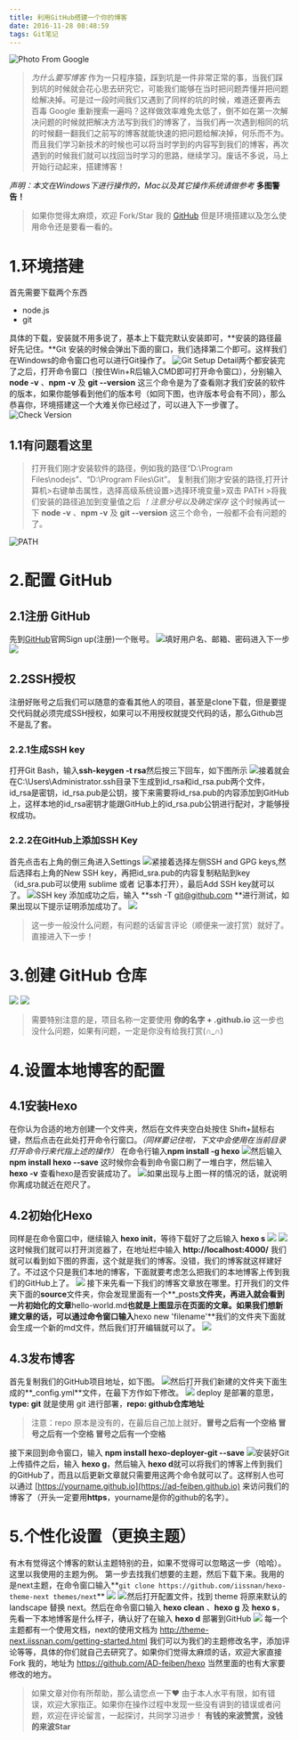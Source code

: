 ```yaml
---
title: 利用GitHub搭建一个你的博客
date: 2016-11-28 08:48:59
tags: Git笔记
---
```

![Photo From Google](http://upload-images.jianshu.io/upload_images/1917079-bbc62e5e352027e8.png?imageMogr2/auto-orient/strip%7CimageView2/2/w/1240)

>*为什么要写博客*
作为一只程序猿，踩到坑是一件非常正常的事，当我们踩到坑的时候就会花心思去研究它，可能我们能够在当时把问题弄懂并把问题给解决掉。可是过一段时间我们又遇到了同样的坑的时候，难道还要再去 百毒 Google 重新搜索一遍吗？这样做效率难免太低了，倒不如在第一次解决问题的时候就把解决方法写到我们的博客了，当我们再一次遇到相同的坑的时候翻一翻我们之前写的博客就能快速的把问题给解决掉，何乐而不为。而且我们学习新技术的时候也可以将当时学到的内容写到我们的博客，再次遇到的时候我们就可以找回当时学习的思路，继续学习。废话不多说，马上开始行动起来，搭建博客！

*声明：本文在Windows下进行操作的，Mac以及其它操作系统请做参考* **多图警告！**
<!--more-->
>如果你觉得太麻烦，欢迎 Fork/Star 我的 [GitHub](https://github.com/AD-feiben/hexo) 但是环境搭建以及怎么使用命令还是要看一看的。

# 1.环境搭建
首先需要下载两个东西
* node.js
* git

具体的下载，安装就不用多说了，基本上下载完默认安装即可，**安装的路径最好先记住。**Git 安装的时候会弹出下面的窗口，我们选择第二个即可。这样我们在Windows的命令窗口也可以进行Git操作了。
![Git Setup Detail](http://upload-images.jianshu.io/upload_images/1917079-d279f8f09a9d0587.png?imageMogr2/auto-orient/strip%7CimageView2/2/w/1200)两个都安装完了之后，打开命令窗口（按住Win+R后输入CMD即可打开命令窗口），分别输入 **node -v** 、**npm -v** 及  **git --version** 这三个命令是为了查看刚才我们安装的软件的版本，如果你能够看到他们的版本号（如同下图，也许版本号会有不同），那么恭喜你，环境搭建这一个大难关你已经过了，可以进入下一步骤了。
![Check Version](http://upload-images.jianshu.io/upload_images/1917079-2c0ae66c2886eedb.png?imageMogr2/auto-orient/strip%7CimageView2/2/w/840)
## 1.1有问题看这里
>打开我们刚才安装软件的路径，例如我的路径“D:\Program Files\nodejs”、“D:\Program Files\Git”。
复制我们刚才安装的路径,打开计算机>右键单击属性，选择高级系统设置>选择环境变量>双击 PATH >将我们安装的路径追加到变量值之后  *！注意分号以及确定保存*
这个时候再试一下 **node -v** 、**npm -v** 及  **git --version** 这三个命令，一般都不会有问题的了。

![PATH](http://upload-images.jianshu.io/upload_images/1917079-f5ebafd2c0256c5f.png?imageMogr2/auto-orient/strip%7CimageView2/2/w/1240)
# 2.配置 GitHub
## 2.1注册 GitHub
先到[GitHub](https://github.com/)官网Sign up(注册)一个账号。
![](http://upload-images.jianshu.io/upload_images/1917079-937b97e258d38e41.png?imageMogr2/auto-orient/strip%7CimageView2/2/w/1240)填好用户名、邮箱、密码进入下一步
![](http://upload-images.jianshu.io/upload_images/1917079-b03b792d91ab0671.png?imageMogr2/auto-orient/strip%7CimageView2/2/w/1240)
## 2.2SSH授权
注册好账号之后我们可以随意的查看其他人的项目，甚至是clone下载，但是要提交代码就必须完成SSH授权，如果可以不用授权就提交代码的话，那么Github岂不是乱了套。
### 2.2.1生成SSH key
打开Git Bash，输入**ssh-keygen -t rsa**然后按三下回车，如下图所示
![](http://upload-images.jianshu.io/upload_images/1917079-79e0d9366df4b6d6.png?imageMogr2/auto-orient/strip%7CimageView2/2/w/1240)接着就会在C:\Users\Administrator.ssh目录下生成到id_rsa和id_rsa.pub两个文件，id_rsa是密钥，id_rsa.pub是公钥，接下来需要将id_rsa.pub的内容添加到GitHub上，这样本地的id_rsa密钥才能跟GitHub上的id_rsa.pub公钥进行配对，才能够授权成功。
### 2.2.2在GitHub上添加SSH Key
首先点击右上角的倒三角进入Settings
![](http://upload-images.jianshu.io/upload_images/1917079-e3d0c7eea2332037.png?imageMogr2/auto-orient/strip%7CimageView2/2/w/1240)紧接着选择左侧SSH and GPG keys,然后选择右上角的New SSH key，再把id_sra.pub的内容复制粘贴到key（id_sra.pub可以使用 sublime 或者 记事本打开），最后Add SSH key就可以了。
![](http://upload-images.jianshu.io/upload_images/1917079-9082e2dc5100b5ed.png?imageMogr2/auto-orient/strip%7CimageView2/2/w/1240)SSH key 添加成功之后，输入 **ssh -T git@github.com **进行测试，如果出现以下提示证明添加成功了。
![](http://upload-images.jianshu.io/upload_images/1917079-d8426bee3c9c6214.png?imageMogr2/auto-orient/strip%7CimageView2/2/w/1240)
>这一步一般没什么问题，有问题的话留言评论（顺便来一波打赏）就好了。直接进入下一步！

# 3.创建 GitHub 仓库

![](http://upload-images.jianshu.io/upload_images/1917079-112ad11f7974fd44.png?imageMogr2/auto-orient/strip%7CimageView2/2/w/1240)
![](http://upload-images.jianshu.io/upload_images/1917079-aaa2539f1226b466.png?imageMogr2/auto-orient/strip%7CimageView2/2/w/1240)
>需要特别注意的是，项目名称一定要使用 **你的名字 + .github.io**
这一步也没什么问题，如果有问题，一定是你没有给我打赏(∩_∩)

# 4.设置本地博客的配置
## 4.1安装Hexo
在你认为合适的地方创建一个文件夹，然后在文件夹空白处按住 Shift+鼠标右键，然后点击在此处打开命令行窗口。*（同样要记住啦，下文中会使用在当前目录打开命令行来代指上述的操作）*
在命令行输入**npm install -g hexo**
![](http://upload-images.jianshu.io/upload_images/1917079-f3663d24b77c657f.png?imageMogr2/auto-orient/strip%7CimageView2/2/w/1240)然后输入  **npm install hexo --save**  这时候你会看到命令窗口刷了一堆白字，然后输入  **hexo -v**  查看hexo是否安装成功了。
![](http://upload-images.jianshu.io/upload_images/1917079-2ee108b687f83785.png?imageMogr2/auto-orient/strip%7CimageView2/2/w/1240)如果出现与上图一样的情况的话，就说明你离成功就近在咫尺了。
## 4.2初始化Hexo
同样是在命令窗口中，继续输入 **hexo init**，等待下载好了之后输入 **hexo s**
![](http://upload-images.jianshu.io/upload_images/1917079-0ef349bf31778b1f.png?imageMogr2/auto-orient/strip%7CimageView2/2/w/1240)
![](http://upload-images.jianshu.io/upload_images/1917079-e2459abaa5856b55.png?imageMogr2/auto-orient/strip%7CimageView2/2/w/1240)这时候我们就可以打开浏览器了，在地址栏中输入 **http://localhost:4000/** 我们就可以看到如下图的界面，这个就是我们的博客。没错，我们的博客就这样建好了。不过这个只是我们本地的博客，下面就要考虑怎么把我们的本地博客上传到我们的GitHub上了。
![](http://upload-images.jianshu.io/upload_images/1917079-76c91b2b5b635921.png?imageMogr2/auto-orient/strip%7CimageView2/2/w/1240)
接下来先看一下我们的博客文章放在哪里。打开我们的文件夹下面的**source**文件夹，你会发现里面有一个**_posts**文件夹，再进入就会看到一片初始化的文章**hello-world.md**也就是上图显示在页面的文章。如果我们想新建文章的话，可以通过命令窗口输入**hexo new 'filename'**我们的文件夹下面就会生成一个新的md文件，然后我们打开编辑就可以了。
![](http://upload-images.jianshu.io/upload_images/1917079-3c1d6dc9e4fd0599.png?imageMogr2/auto-orient/strip%7CimageView2/2/w/1240)

## 4.3发布博客
首先复制我们的GitHub项目地址，如下图。
![](http://upload-images.jianshu.io/upload_images/1917079-d3b4db2b572d72d8.png?imageMogr2/auto-orient/strip%7CimageView2/2/w/1240)然后打开我们新建的文件夹下面生成的**_config.yml**文件，在最下方作如下修改。
![](http://upload-images.jianshu.io/upload_images/1917079-dd0cc5ee5ab8c286.png?imageMogr2/auto-orient/strip%7CimageView2/2/w/1240)
deploy 是部署的意思，**type: git** 就是使用 git 进行部署，**repo: github仓库地址**
>注意：repo 原本是没有的，在最后自己加上就好。**冒号之后有一个空格 冒号之后有一个空格 冒号之后有一个空格**

接下来回到命令窗口，输入 **npm install hexo-deployer-git --save**
![](http://upload-images.jianshu.io/upload_images/1917079-ef7dd8222dc93fa9.png?imageMogr2/auto-orient/strip%7CimageView2/2/w/1240)安装好Git上传插件之后，输入 **hexo g**，然后输入 **hexo d**就可以将我们的博客上传到我们的GitHub了，而且以后更新文章就只需要用这两个命令就可以了。这样别人也可以通过 [https://yourname.github.io](https://ad-feiben.github.io) 来访问我们的博客了（开头一定要用**https**，yourname是你的github的名字）。

# 5.个性化设置（更换主题）
有木有觉得这个博客的默认主题特别的丑，如果不觉得可以忽略这一步（哈哈）。
这里以我使用的主题为例。
第一步去找我们想要的主题，然后下载下来。我用的是next主题，在命令窗口输入**`git clone https://github.com/iissnan/hexo-theme-next themes/next`**
![](http://upload-images.jianshu.io/upload_images/1917079-1e544cdcfc69626f.png?imageMogr2/auto-orient/strip%7CimageView2/2/w/1240)
![](http://upload-images.jianshu.io/upload_images/1917079-575bd78b61c2f0d7.png?imageMogr2/auto-orient/strip%7CimageView2/2/w/1240)然后打开配置文件，找到 theme 将原来默认的 landscape 替换 next。然后在命令窗口输入 **hexo clean** 、**hexo g** 及 **hexo s**，先看一下本地博客是什么样子，确认好了在输入 **hexo d** 部署到GitHub
![](http://upload-images.jianshu.io/upload_images/1917079-ac979cf65087b7b3.png?imageMogr2/auto-orient/strip%7CimageView2/2/w/1240)
每一个主题都有一个使用文档，next的使用文档为 http://theme-next.iissnan.com/getting-started.html 我们可以为我们的主题修改名字，添加评论等等，具体的你们就自己去研究了。如果你们觉得太麻烦的话，欢迎大家直接 Fork 我的，地址为 https://github.com/AD-feiben/hexo 当然里面的也有大家要修改的地方。

>如果文章对你有所帮助，那么请您点一下❤
由于本人水平有限，如有错误，欢迎大家指正。如果你在操作过程中发现一些没有讲到的错误或者问题，欢迎在评论留言，一起探讨，共同学习进步！
**有钱的来波赞赏，没钱的来波Star**